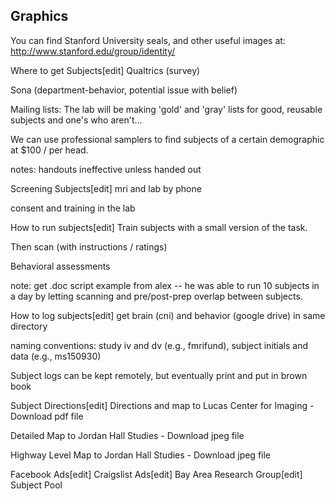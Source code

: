 ## Graphics
You can find Stanford University seals, and other useful images at: http://www.stanford.edu/group/identity/

Where to get Subjects[edit]
Qualtrics (survey)

Sona (department-behavior, potential issue with belief)

Mailing lists: The lab will be making 'gold' and 'gray' lists for good, reusable subjects and one's who aren't...

We can use professional samplers to find subjects of a certain demographic at $100 / per head.

notes: handouts ineffective unless handed out

Screening Subjects[edit]
mri and lab by phone

consent and training in the lab

How to run subjects[edit]
Train subjects with a small version of the task.

Then scan (with instructions / ratings)

Behavioral assessments

note: get .doc script example from alex -- he was able to run 10 subjects in a day by letting scanning and pre/post-prep overlap between subjects.

How to log subjects[edit]
get brain (cni) and behavior (google drive) in same directory

naming conventions: study iv and dv (e.g., fmrifund), subject initials and data (e.g., ms150930)

Subject logs can be kept remotely, but eventually print and put in brown book

Subject Directions[edit]
Directions and map to Lucas Center for Imaging - Download pdf file

Detailed Map to Jordan Hall Studies - Download jpeg file

Highway Level Map to Jordan Hall Studies - Download jpeg file

Facebook Ads[edit]
Craigslist Ads[edit]
Bay Area Research Group[edit]
Subject Pool
